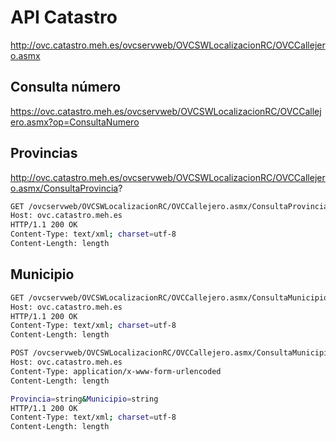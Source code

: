 # API Catastro

http://ovc.catastro.meh.es/ovcservweb/OVCSWLocalizacionRC/OVCCallejero.asmx

## Consulta número
https://ovc.catastro.meh.es/ovcservweb/OVCSWLocalizacionRC/OVCCallejero.asmx?op=ConsultaNumero

## Provincias

http://ovc.catastro.meh.es/ovcservweb/OVCSWLocalizacionRC/OVCCallejero.asmx/ConsultaProvincia?

```bash
GET /ovcservweb/OVCSWLocalizacionRC/OVCCallejero.asmx/ConsultaProvincia? HTTP/1.1
Host: ovc.catastro.meh.es
HTTP/1.1 200 OK
Content-Type: text/xml; charset=utf-8
Content-Length: length
```

## Municipio

```bash
GET /ovcservweb/OVCSWLocalizacionRC/OVCCallejero.asmx/ConsultaMunicipio?Provincia=string&Municipio=string HTTP/1.1
Host: ovc.catastro.meh.es
HTTP/1.1 200 OK
Content-Type: text/xml; charset=utf-8
Content-Length: length
```

```bash
POST /ovcservweb/OVCSWLocalizacionRC/OVCCallejero.asmx/ConsultaMunicipio HTTP/1.1
Host: ovc.catastro.meh.es
Content-Type: application/x-www-form-urlencoded
Content-Length: length

Provincia=string&Municipio=string
HTTP/1.1 200 OK
Content-Type: text/xml; charset=utf-8
Content-Length: length
```

